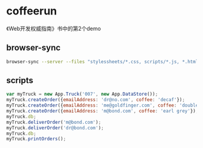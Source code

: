 # coffeerun

《Web开发权威指南》书中的第2个demo

## browser-sync

```bash
browser-sync --server --files "stylessheets/*.css, scripts/*.js, *.html"

```

## scripts

```js
var myTruck = new App.Truck('007', new App.DataStore());
myTruck.createOrder({emailAddress: 'dr@no.com', coffee: 'decaf'});
myTruck.createOrder({emailAddress: 'me@goldfinger.com', coffee: 'double mocha'});
myTruck.createOrder({emailAddress: 'm@bond.com', coffee: 'earl grey'});
myTruck.db;
myTruck.deliverOrder('m@bond.com');
myTruck.deliverOrder('dr@bond.com');
myTruck.db;
myTruck.printOrders();


```

